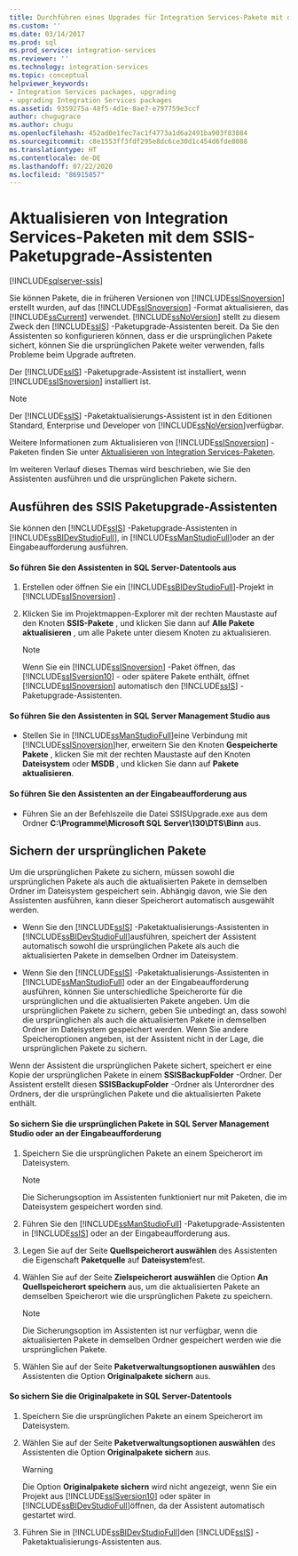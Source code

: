 ```yaml
---
title: Durchführen eines Upgrades für Integration Services-Pakete mit dem SSIS-Paketupgrade-Assistenten | Microsoft-Dokumentation
ms.custom: ''
ms.date: 03/14/2017
ms.prod: sql
ms.prod_service: integration-services
ms.reviewer: ''
ms.technology: integration-services
ms.topic: conceptual
helpviewer_keywords:
- Integration Services packages, upgrading
- upgrading Integration Services packages
ms.assetid: 9359275a-48f5-4d1e-8ae7-e797759e3ccf
author: chugugrace
ms.author: chugu
ms.openlocfilehash: 452ad0e1fec7ac1f4773a1d6a2491ba903f83884
ms.sourcegitcommit: c8e1553ff3fdf295e8dc6ce30d1c454d6fde8088
ms.translationtype: HT
ms.contentlocale: de-DE
ms.lasthandoff: 07/22/2020
ms.locfileid: "86915857"
---
```

# <a name="upgrade-integration-services-packages-using-the-ssis-package-upgrade-wizard"></a>Aktualisieren von Integration Services-Paketen mit dem SSIS-Paketupgrade-Assistenten

[!INCLUDE[sqlserver-ssis](../../includes/applies-to-version/sqlserver-ssis.md)]


  Sie können Pakete, die in früheren Versionen von [!INCLUDE[ssISnoversion](../../includes/ssisnoversion-md.md)] erstellt wurden, auf das [!INCLUDE[ssISnoversion](../../includes/ssisnoversion-md.md)] -Format aktualisieren, das [!INCLUDE[ssCurrent](../../includes/sscurrent-md.md)] verwendet. [!INCLUDE[ssNoVersion](../../includes/ssnoversion-md.md)] stellt zu diesem Zweck den [!INCLUDE[ssIS](../../includes/ssis-md.md)] -Paketupgrade-Assistenten bereit. Da Sie den Assistenten so konfigurieren können, dass er die ursprünglichen Pakete sichert, können Sie die ursprünglichen Pakete weiter verwenden, falls Probleme beim Upgrade auftreten.  
  
 Der [!INCLUDE[ssIS](../../includes/ssis-md.md)] -Paketupgrade-Assistent ist installiert, wenn [!INCLUDE[ssISnoversion](../../includes/ssisnoversion-md.md)] installiert ist.  
  
> [!NOTE]  
>  Der [!INCLUDE[ssIS](../../includes/ssis-md.md)] -Paketaktualisierungs-Assistent ist in den Editionen Standard, Enterprise und Developer von [!INCLUDE[ssNoVersion](../../includes/ssnoversion-md.md)]verfügbar.  
  
 Weitere Informationen zum Aktualisieren von [!INCLUDE[ssISnoversion](../../includes/ssisnoversion-md.md)] -Paketen finden Sie unter [Aktualisieren von Integration Services-Paketen](../../integration-services/install-windows/upgrade-integration-services-packages.md).  
  
 Im weiteren Verlauf dieses Themas wird beschrieben, wie Sie den Assistenten ausführen und die ursprünglichen Pakete sichern.  
  
## <a name="running-the-ssis-package-upgrade-wizard"></a>Ausführen des SSIS Paketupgrade-Assistenten  
 Sie können den [!INCLUDE[ssIS](../../includes/ssis-md.md)] -Paketupgrade-Assistenten in [!INCLUDE[ssBIDevStudioFull](../../includes/ssbidevstudiofull-md.md)], in [!INCLUDE[ssManStudioFull](../../includes/ssmanstudiofull-md.md)]oder an der Eingabeaufforderung ausführen.  
  
#### <a name="to-run-the-wizard-from-sql-server-data-tools"></a>So führen Sie den Assistenten in SQL Server-Datentools aus  
  
1.  Erstellen oder öffnen Sie ein [!INCLUDE[ssBIDevStudioFull](../../includes/ssbidevstudiofull-md.md)]-Projekt in [!INCLUDE[ssISnoversion](../../includes/ssisnoversion-md.md)] .  
  
2.  Klicken Sie im Projektmappen-Explorer mit der rechten Maustaste auf den Knoten **SSIS-Pakete** , und klicken Sie dann auf **Alle Pakete aktualisieren** , um alle Pakete unter diesem Knoten zu aktualisieren.  
  
    > [!NOTE]  
    >  Wenn Sie ein [!INCLUDE[ssISnoversion](../../includes/ssisnoversion-md.md)] -Paket öffnen, das [!INCLUDE[ssISversion10](../../includes/ssisversion10-md.md)] - oder spätere Pakete enthält, öffnet [!INCLUDE[ssISnoversion](../../includes/ssisnoversion-md.md)] automatisch den [!INCLUDE[ssIS](../../includes/ssis-md.md)] -Paketupgrade-Assistenten.  
  
#### <a name="to-run-the-wizard-from-sql-server-management-studio"></a>So führen Sie den Assistenten in SQL Server Management Studio aus  
  
-   Stellen Sie in [!INCLUDE[ssManStudioFull](../../includes/ssmanstudiofull-md.md)]eine Verbindung mit [!INCLUDE[ssISnoversion](../../includes/ssisnoversion-md.md)]her, erweitern Sie den Knoten **Gespeicherte Pakete** , klicken Sie mit der rechten Maustaste auf den Knoten **Dateisystem** oder **MSDB** , und klicken Sie dann auf **Pakete aktualisieren**.  
  
#### <a name="to-run-the-wizard-at-the-command-prompt"></a>So führen Sie den Assistenten an der Eingabeaufforderung aus  
  
-   Führen Sie an der Befehlszeile die Datei SSISUpgrade.exe aus dem Ordner **C:\Programme\Microsoft SQL Server\130\DTS\Binn** aus.  
  
## <a name="backing-up-the-original-packages"></a>Sichern der ursprünglichen Pakete  
 Um die ursprünglichen Pakete zu sichern, müssen sowohl die ursprünglichen Pakete als auch die aktualisierten Pakete in demselben Ordner im Dateisystem gespeichert sein. Abhängig davon, wie Sie den Assistenten ausführen, kann dieser Speicherort automatisch ausgewählt werden.  
  
-   Wenn Sie den [!INCLUDE[ssIS](../../includes/ssis-md.md)] -Paketaktualisierungs-Assistenten in [!INCLUDE[ssBIDevStudioFull](../../includes/ssbidevstudiofull-md.md)]ausführen, speichert der Assistent automatisch sowohl die ursprünglichen Pakete als auch die aktualisierten Pakete in demselben Ordner im Dateisystem.  
  
-   Wenn Sie den [!INCLUDE[ssIS](../../includes/ssis-md.md)] -Paketaktualisierungs-Assistenten in [!INCLUDE[ssManStudioFull](../../includes/ssmanstudiofull-md.md)] oder an der Eingabeaufforderung ausführen, können Sie unterschiedliche Speicherorte für die ursprünglichen und die aktualisierten Pakete angeben. Um die ursprünglichen Pakete zu sichern, geben Sie unbedingt an, dass sowohl die ursprünglichen als auch die aktualisierten Pakete in demselben Ordner im Dateisystem gespeichert werden. Wenn Sie andere Speicheroptionen angeben, ist der Assistent nicht in der Lage, die ursprünglichen Pakete zu sichern.  
  
 Wenn der Assistent die ursprünglichen Pakete sichert, speichert er eine Kopie der ursprünglichen Pakete in einem **SSISBackupFolder** -Ordner. Der Assistent erstellt diesen **SSISBackupFolder** -Ordner als Unterordner des Ordners, der die ursprünglichen Pakete und die aktualisierten Pakete enthält.  
  
#### <a name="to-back-up-the-original-packages-in-sql-server-management-studio-or-at-the-command-prompt"></a>So sichern Sie die ursprünglichen Pakete in SQL Server Management Studio oder an der Eingabeaufforderung  
  
1.  Speichern Sie die ursprünglichen Pakete an einem Speicherort im Dateisystem.  
  
    > [!NOTE]  
    >  Die Sicherungsoption im Assistenten funktioniert nur mit Paketen, die im Dateisystem gespeichert worden sind.  
  
2.  Führen Sie den [!INCLUDE[ssManStudioFull](../../includes/ssmanstudiofull-md.md)] -Paketupgrade-Assistenten in [!INCLUDE[ssIS](../../includes/ssis-md.md)] oder an der Eingabeaufforderung aus.  
  
3.  Legen Sie auf der Seite **Quellspeicherort auswählen** des Assistenten die Eigenschaft **Paketquelle** auf **Dateisystem**fest.  
  
4.  Wählen Sie auf der Seite **Zielspeicherort auswählen** die Option **An Quellspeicherort speichern** aus, um die aktualisierten Pakete an demselben Speicherort wie die ursprünglichen Pakete zu speichern.  
  
    > [!NOTE]  
    >  Die Sicherungsoption im Assistenten ist nur verfügbar, wenn die aktualisierten Pakete in demselben Ordner gespeichert werden wie die ursprünglichen Pakete.  
  
5.  Wählen Sie auf der Seite **Paketverwaltungsoptionen auswählen** des Assistenten die Option **Originalpakete sichern** aus.  
  
#### <a name="to-back-up-the-original-packages-in-sql-server-data-tools"></a>So sichern Sie die Originalpakete in SQL Server-Datentools  
  
1.  Speichern Sie die ursprünglichen Pakete an einem Speicherort im Dateisystem.  
  
2.  Wählen Sie auf der Seite **Paketverwaltungsoptionen auswählen** des Assistenten die Option **Originalpakete sichern** aus.  
  
    > [!WARNING]  
    >  Die Option **Originalpakete sichern** wird nicht angezeigt, wenn Sie ein Projekt aus [!INCLUDE[ssISversion10](../../includes/ssisversion10-md.md)] oder später in [!INCLUDE[ssBIDevStudioFull](../../includes/ssbidevstudiofull-md.md)]öffnen, da der Assistent automatisch gestartet wird.  
  
3.  Führen Sie in [!INCLUDE[ssBIDevStudioFull](../../includes/ssbidevstudiofull-md.md)]den [!INCLUDE[ssIS](../../includes/ssis-md.md)] -Paketaktualisierungs-Assistenten aus.  
  
  
